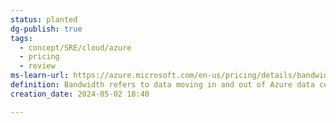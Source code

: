 ```yaml
---
status: planted
dg-publish: true
tags:
  - concept/SRE/cloud/azure
  - pricing
  - review
ms-learn-url: https://azure.microsoft.com/en-us/pricing/details/bandwidth/
definition: Bandwidth refers to data moving in and out of Azure data centers, as well as data moving between Azure data centers; other transfers are explicitly covered by the Content Delivery Network, ExpressRoute pricing, or Peering.
creation_date: 2024-05-02 18:40

---
```

